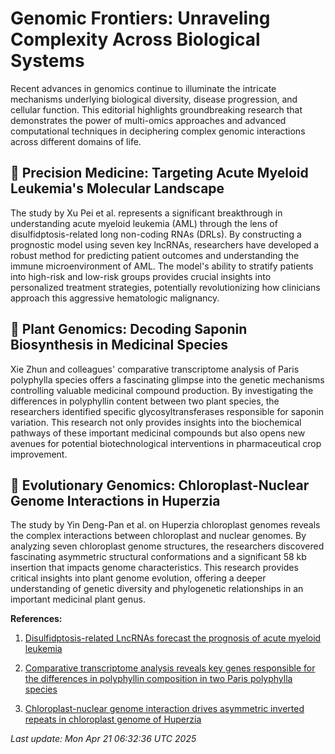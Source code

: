 # Genomic Frontiers: Unraveling Complexity Across Biological Systems

Recent advances in genomics continue to illuminate the intricate mechanisms underlying biological diversity, disease progression, and cellular function. This editorial highlights groundbreaking research that demonstrates the power of multi-omics approaches and advanced computational techniques in deciphering complex genomic interactions across different domains of life.

## 🧬 Precision Medicine: Targeting Acute Myeloid Leukemia's Molecular Landscape

The study by Xu Pei et al. represents a significant breakthrough in understanding acute myeloid leukemia (AML) through the lens of disulfidptosis-related long non-coding RNAs (DRLs). By constructing a prognostic model using seven key lncRNAs, researchers have developed a robust method for predicting patient outcomes and understanding the immune microenvironment of AML. The model's ability to stratify patients into high-risk and low-risk groups provides crucial insights into personalized treatment strategies, potentially revolutionizing how clinicians approach this aggressive hematologic malignancy.

## 🌿 Plant Genomics: Decoding Saponin Biosynthesis in Medicinal Species

Xie Zhun and colleagues' comparative transcriptome analysis of Paris polyphylla species offers a fascinating glimpse into the genetic mechanisms controlling valuable medicinal compound production. By investigating the differences in polyphyllin content between two plant species, the researchers identified specific glycosyltransferases responsible for saponin variation. This research not only provides insights into the biochemical pathways of these important medicinal compounds but also opens new avenues for potential biotechnological interventions in pharmaceutical crop improvement.

## 🔬 Evolutionary Genomics: Chloroplast-Nuclear Genome Interactions in Huperzia

The study by Yin Deng-Pan et al. on Huperzia chloroplast genomes reveals the complex interactions between chloroplast and nuclear genomes. By analyzing seven chloroplast genome structures, the researchers discovered fascinating asymmetric structural conformations and a significant 58 kb insertion that impacts genome characteristics. This research provides critical insights into plant genome evolution, offering a deeper understanding of genetic diversity and phylogenetic relationships in an important medicinal plant genus.

**References:**

1. [Disulfidptosis-related LncRNAs forecast the prognosis of acute myeloid leukemia](https://pubmed.ncbi.nlm.nih.gov/40254646)

2. [Comparative transcriptome analysis reveals key genes responsible for the differences in polyphyllin composition in two Paris polyphylla species](https://pubmed.ncbi.nlm.nih.gov/39938760)

3. [Chloroplast-nuclear genome interaction drives asymmetric inverted repeats in chloroplast genome of Huperzia](https://pubmed.ncbi.nlm.nih.gov/39938759)

*Last update: Mon Apr 21 06:32:36 UTC 2025*
